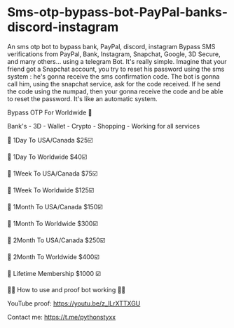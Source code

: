 # Sms-otp-bypass-bot-PayPal-banks-discord-instagram
An sms otp bot to bypass bank, PayPal, discord, instagram
Bypass SMS verifications from PayPal, Bank, Instagram, Snapchat, Google, 3D Secure, and many others... using a telegram Bot. It's really simple. Imagine that your friend got a Snapchat account, you try to reset his password using the sms system : he's gonna receive the sms confirmation code. The bot is gonna call him, using the snapchat service, ask for the code received. If he send the code using the numpad, then your gonna receive the code and be able to reset the password. It's like an automatic system.

Bypass OTP For Worldwide 🧐

Bank's - 3D - Wallet - Crypto - Shopping - Working for all services

🛒 1Day To USA/Canada $25☑️

🛒 1Day To Worldwide $40☑️

🛒 1Week To USA/Canada $75☑️

🛒 1Week To Worldwide $125☑️

🛒 1Month To USA/Canada $150☑️

🛒 1Month To Worldwide $300☑️

🛒 2Month To USA/Canada $250☑️

🛒 2Month To Worldwide $400☑️

🛒 Lifetime Membership $1000 ☑️

📲📱 How to use and proof bot working 📲📱

YouTube proof: https://youtu.be/z_lLrXTTXGU

Contact me: https://t.me/pythonstyxx

